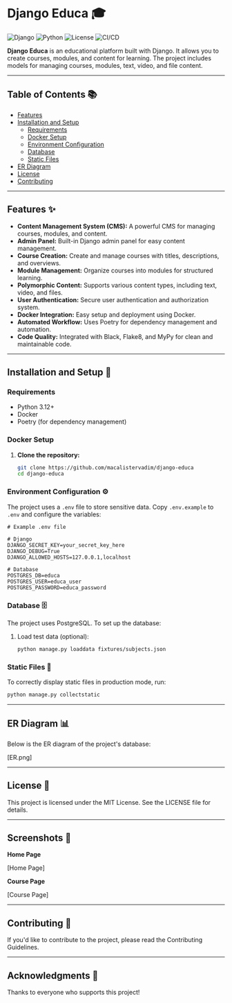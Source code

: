 # Django Educa 🎓

![Django](https://img.shields.io/badge/Django-3.2-green)
![Python](https://img.shields.io/badge/Python%20%20%7C%203.12-blue)
![License](https://img.shields.io/badge/License-MIT-yellow)
![CI/CD](https://github.com/macalistervadim/django-educa/actions/workflows/python-package.yml/badge.svg)

**Django Educa** is an educational platform built with Django. It allows you to create courses, modules, and content for learning. The project includes models for managing courses, modules, text, video, and file content.

---

## Table of Contents 📚

- [Features](#features-)
- [Installation and Setup](#installation-and-setup-)
  - [Requirements](#requirements)
  - [Docker Setup](#docker-setup)
  - [Environment Configuration](#environment-configuration-)
  - [Database](#database-)
  - [Static Files](#static-files-)
- [ER Diagram](#er-diagram-)
- [License](#license-)
- [Contributing](#contributing-)

---

## Features ✨

- **Content Management System (CMS):** A powerful CMS for managing courses, modules, and content.
- **Admin Panel:** Built-in Django admin panel for easy content management.
- **Course Creation:** Create and manage courses with titles, descriptions, and overviews.
- **Module Management:** Organize courses into modules for structured learning.
- **Polymorphic Content:** Supports various content types, including text, video, and files.
- **User Authentication:** Secure user authentication and authorization system.
- **Docker Integration:** Easy setup and deployment using Docker.
- **Automated Workflow:** Uses Poetry for dependency management and automation.
- **Code Quality:** Integrated with Black, Flake8, and MyPy for clean and maintainable code.

---

## Installation and Setup 🚀

### Requirements

- Python 3.12+
- Docker
- Poetry (for dependency management)

### Docker Setup

1. **Clone the repository:**
   ```bash
   git clone https://github.com/macalistervadim/django-educa
   cd django-educa

### Environment Configuration ⚙️
The project uses a `.env` file to store sensitive data. Copy `.env.example` to `.env` and configure the variables:

```plaintext
# Example .env file

# Django
DJANGO_SECRET_KEY=your_secret_key_here
DJANGO_DEBUG=True
DJANGO_ALLOWED_HOSTS=127.0.0.1,localhost

# Database
POSTGRES_DB=educa
POSTGRES_USER=educa_user
POSTGRES_PASSWORD=educa_password
```

### Database 🗄️

The project uses PostgreSQL. To set up the database:

1. Load test data (optional):
   ```bash
   python manage.py loaddata fixtures/subjects.json

### Static Files 📂

To correctly display static files in production mode, run:
   
   ```bash
   python manage.py collectstatic
   ```

---

## ER Diagram 📊

Below is the ER diagram of the project's database:

[ER.png]

---

## License 📜

This project is licensed under the MIT License. See the LICENSE file for details.

---

## Screenshots 📸

**Home Page**

[Home Page]

**Course Page**

[Course Page]

---

## Contributing 🤝

If you'd like to contribute to the project, please read the Contributing Guidelines.

---

## Acknowledgments 🙏

Thanks to everyone who supports this project!
